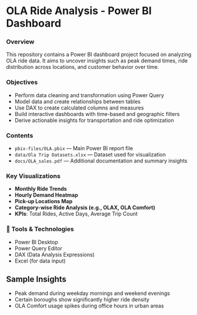 #  OLA Ride Analysis - Power BI Dashboard

###  Overview
This repository contains a Power BI dashboard project focused on analyzing OLA ride data. It aims to uncover insights such as peak demand times, ride distribution across locations, and customer behavior over time.

###  Objectives
- Perform data cleaning and transformation using Power Query
- Model data and create relationships between tables
- Use DAX to create calculated columns and measures
- Build interactive dashboards with time-based and geographic filters
- Derive actionable insights for transportation and ride optimization

###  Contents
- `pbix-files/OLA.pbix` — Main Power BI report file
- `data/Ola Trip Datasets.xlsx` — Dataset used for visualization
- `docs/OLA_sales.pdf` — Additional documentation and summary insights

###  Key Visualizations
- **Monthly Ride Trends**
- **Hourly Demand Heatmap**
- **Pick-up Locations Map**
- **Category-wise Ride Analysis (e.g., OLAX, OLA Comfort)**
- **KPIs**: Total Rides, Active Days, Average Trip Count

### 🧰 Tools & Technologies
- Power BI Desktop
- Power Query Editor
- DAX (Data Analysis Expressions)
- Excel (for data input) 

##  Sample Insights
- Peak demand during weekday mornings and weekend evenings
- Certain boroughs show significantly higher ride density
- OLA Comfort usage spikes during office hours in urban areas
